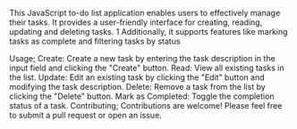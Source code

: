 This JavaScript to-do list application enables users to effectively manage their tasks. It provides a user-friendly interface for creating, reading, updating and deleting tasks. 
1  Additionally, it supports features like marking tasks as complete and filtering tasks by status

Usage;
Create: Create a new task by entering the task description in the input field and clicking the "Create" button.
Read: View all existing tasks in the list.
Update: Edit an existing task by clicking the "Edit" button and modifying the task description.
Delete: Remove a task from the list by clicking the "Delete" button.
Mark as Completed: Toggle the completion status of a task.
Contributing;
Contributions are welcome! Please feel free to submit a pull request or open an issue.



